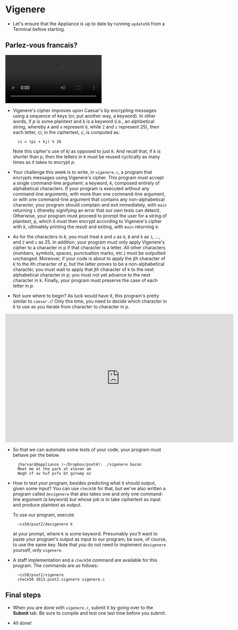 # Vigenere

* Let's ensure that the Appliance is up to date by running `update50` from a Terminal before starting.

## Parlez-vous francais?

![videoplayer](http://cdn.cs50.net/2012/fall/shorts/vigenere_cipher/vigenere_cipher-720p.mp4)

* Vigenere's cipher improves upon Caesar's by encrypting messages using a sequence of keys (or, put another way, a keyword). In other words, if _p_ is some plaintext and _k_ is a keyword (i.e., an alphbetical string, whereby `A` and `a` represent `0`, while `Z` and `z` represent 25), then each letter, _ci_, in the ciphertext, _c_, is computed as:

		ci = (pi + kj) % 26

  Note this cipher's use of _kj_ as opposed to just _k_. And recall that, if _k_ is shorter than _p_, then the letters in _k_ must be reused cyclically as many times as it takes to encrypt _p_.

* Your challenge this week is to write, in `vigenere.c`, a program that encrypts messages using Vigenere's cipher. This program must accept a single command-line argument: a keyword, _k_, composed entirely of alphabetical characters. If your program is executed without any command-line arguments, with more than one command-line argument, or with one command-line argument that contains any non-alphabetical character, your program should complain and exit immediately, with `main` returning `1` (thereby signifying an error that our own tests can detect). Otherwise, your program must proceed to prompt the user for a string of plaintext, p, which it must then encrypt according to Vigenere's cipher with _k_, ultimately printing the result and exiting, with `main` returning `0`.

* As for the characters in _k_, you must treat `A` and `a` as `0`, `B` and `b` as `1`, ..., and `Z` and `z` as 25. In addition, your program must only apply Vigenere's cipher to a character in p if that character is a letter. All other characters (numbers, symbols, spaces, punctuation marks, etc.) must be outputted unchanged. Moreover, if your code is about to apply the jth character of _k_ to the ith character of p, but the latter proves to be a non-alphabetical character, you must wait to apply that jth character of k to the next alphabetical character in p; you must not yet advance to the next character in k. Finally, your program must preserve the case of each letter in _p_.

* Not sure where to begin? As luck would have it, this program's pretty similar to `caesar.c`! Only this time, you need to decide which character in _k_ to use as you iterate from character to character in p.

<iframe width="711" height="400" src="http://www.youtube.com/embed/Uma2HZMPm2M" frameborder="0" allowfullscreen></iframe>

* So that we can automate some tests of your code, your program must behave per the below.

		jharvard@appliance (~/Dropbox/pset4): ./vigenere bacon
		Meet me at the park at eleven am
		Negh zf av huf pcfx bt gzrwep oz

* How to test your program, besides predicting what it should output, given some input? You can use `check50` for that, but we've also written a program called `devigenere` that also takes one and only one command-line argument (a keyword) but whose job is to take ciphertext as input and produce plaintext as output.

  To use our program, execute

		~cs50/pset2/devigenere k
  
  at your prompt, where k is some keyword. Presumably you'll want to paste your program's output as input to our program; be sure, of course, to use the same key. Note that you do not need to implement `devigenere` yourself, only `vigenere`.

* A staff implementation and a `check50` command are available for this program. The commands are as follows:

		~cs50/pset2/vigenere
		check50 2013.pset2.vigenere vigenere.c

## Final steps

* When you are done with `vigenere.c`, submit it by going over to the **Submit** tab. Be sure to compile and test one last time before you submit.

* All done!
